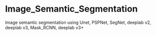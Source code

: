 # Image_Semantic_Segmentation
Image semantic segmentation using Unet, PSPNet, SegNet, deeplab v2, deeplab v3, Mask_RCNN, deeplab v3+

